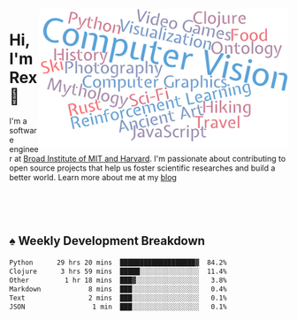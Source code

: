 <img src="https://raw.githubusercontent.com/rexwangcc/rexwangcc/master/myself.png" alt="Rex!" width="450" height="250" align="right">

# Hi, I'm Rex 👋

I'm a software engineer at [Broad Institute of MIT and Harvard](https://www.broadinstitute.org/). I'm passionate about contributing to open source projects that help us foster scientific researches and build a better world. Learn more about me at my [blog](https://rexwang.cc)

<br>
<br>
<br>

<table>
<tr valign="top" width="50%">
<!-- <td > -->

## ♠ Weekly Development Breakdown

<!-- code_time starts -->

```text
Python      29 hrs 20 mins  ███████████████████▓  84.2%
Clojure      3 hrs 59 mins  █████░░░░░░░░░░░░░░░  11.4%
Other         1 hr 18 mins  ███▓░░░░░░░░░░░░░░░░   3.8%
Markdown            8 mins  ███░░░░░░░░░░░░░░░░░   0.4%
Text                2 mins  ███░░░░░░░░░░░░░░░░░   0.1%
JSON                 1 min  ███░░░░░░░░░░░░░░░░░   0.1%
```

<!-- code_time ends -->

<!-- Placeholder for my Game statuses -->

<!-- <td valign="top" width="50%">

#### ♦ My Personal Progress

</td> -->

</tr>
</table>
